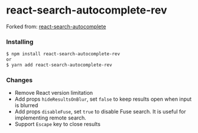 # react-search-autocomplete-rev

Forked from: [react-search-autocomplete](https://github.com/sickdyd/react-search-autocomplete)

### Installing

```bash
$ npm install react-search-autocomplete-rev
or
$ yarn add react-search-autocomplete-rev
```

### Changes

* Remove React version limitation
* Add props `hideResultsOnBlur`, set `false` to keep results open when input is blurred
* Add props `disableFuse`, set `true` to disable Fuse search. It is useful for implementing remote search.
* Support `Escape` key to close results
